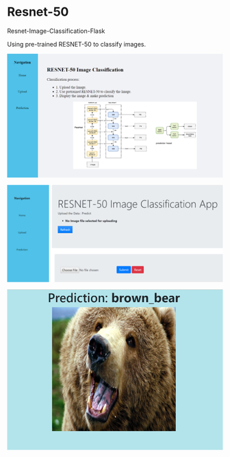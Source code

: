 # Resnet-50
 Resnet-Image-Classification-Flask

Using pre-trained RESNET-50 to classify images.

![alt text](https://github.com/abhisheksharma026/Resnet-50-Flask-Web-App/blob/master/static/1.PNG)

![alt text](https://github.com/abhisheksharma026/Resnet-50-Flask-Web-App/blob/master/static/2.PNG)

![alt text](https://github.com/abhisheksharma026/Resnet-50-Flask-Web-App/blob/master/static/3.PNG)
